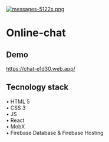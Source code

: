 [![messages-5122x.png](https://i.postimg.cc/KcLN0SrP/messages-5122x.png)](https://postimg.cc/jCxPj112)

# Online-chat

## Demo
https://chat-e1d30.web.app/

## Tecnology stack
• HTML 5    
• CSS 3  
• JS  
• React  
• MobX  
• Firebase Database & Firebase Hosting 


